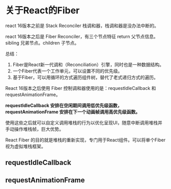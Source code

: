 <!--
 * @Author: tianyu
 * @Date: 2023-05-18 17:51:57
 * @Description: 
-->
# 关于React的Fiber

react 16版本之前是 Stack Reconciler 栈调和器，栈调和器是没办法中断的。

react 16版本之后是 Fiber Reconciler，有三个节点特征 return 父节点信息。sibling 兄弟节点。children 子节点。

总结：

1. Fiber是React新一代调和（Reconciliation）引擎，同时也是一种数据结构。
2. 一个Fiber代表一个工作单元，可以设置不同的优先级。
3. 基于Fiber，可以用循环的方式遍历组件树，替代了老式递归方式的遍历。


React 16版本之后使用 Fiber 控制调和器使用的是：requestIdleCallback 和 requestAnimationFrame。

**requestIdleCallback 安排在空闲期间调用低优先级函数， requestAnimationFrame 安排在下一个动画帧调用高优先级函数。**

使用这些之后就可以自定义调用堆栈的行为以优化呈现UI，随意中断调用堆栈并手动操作堆栈帧，巨大优势。

React Fiber 的目的就是堆栈的重新实现，专门用于React组件。可以将单个Fiber视为虚拟堆栈框架。


## requestIdleCallback


## requestAnimationFrame